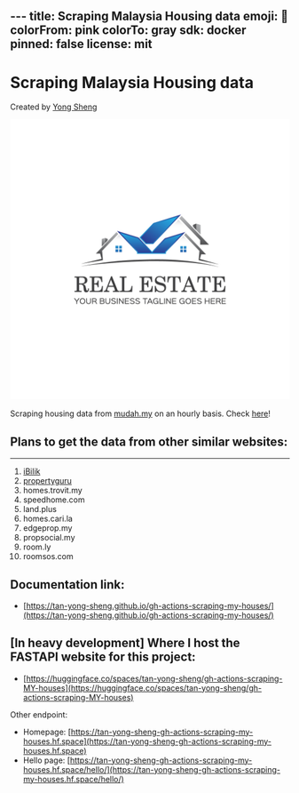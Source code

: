 ​---
title: Scraping Malaysia Housing data
emoji: 🏃
colorFrom: pink
colorTo: gray
sdk: docker
pinned: false
license: mit
---

# Scraping Malaysia Housing data 
Created by [Yong Sheng](https://tanyongsheng.net)

![real estate logo](./logo.jpg)

Scraping housing data from [mudah.my](https://www.mudah.my/) on an hourly basis. Check [here](https://github.com/tan-yong-sheng/gh-actions-scraping-MY-houses/tree/main/data)!

## Plans to get the data from other similar websites:
---------------------------
1. [iBilik](https://ibilik.my)
1. [propertyguru](https://iproperty.com.my)
1. homes.trovit.my
1. speedhome.com
1. land.plus
1. homes.cari.la
1. edgeprop.my
1. propsocial.my
1. room.ly
1. roomsos.com

## Documentation link: 
- [https://tan-yong-sheng.github.io/gh-actions-scraping-my-houses/](https://tan-yong-sheng.github.io/gh-actions-scraping-my-houses/)

## [In heavy development] Where I host the FASTAPI website for this project:
- [https://huggingface.co/spaces/tan-yong-sheng/gh-actions-scraping-MY-houses](https://huggingface.co/spaces/tan-yong-sheng/gh-actions-scraping-MY-houses)

Other endpoint: 
- Homepage: [https://tan-yong-sheng-gh-actions-scraping-my-houses.hf.space](https://tan-yong-sheng-gh-actions-scraping-my-houses.hf.space)
- Hello page: [https://tan-yong-sheng-gh-actions-scraping-my-houses.hf.space/hello/](https://tan-yong-sheng-gh-actions-scraping-my-houses.hf.space/hello/)